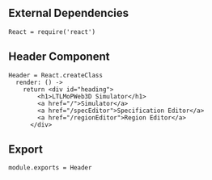 External Dependencies
---------------------
    
    React = require('react')

Header Component
----------------

    Header = React.createClass
      render: () ->
        return <div id="heading">
            <h1>LTLMoPWeb3D Simulator</h1>
            <a href="/">Simulator</a>
            <a href="/specEditor">Specification Editor</a>
            <a href="/regionEditor">Region Editor</a>
          </div>

Export
------

    module.exports = Header